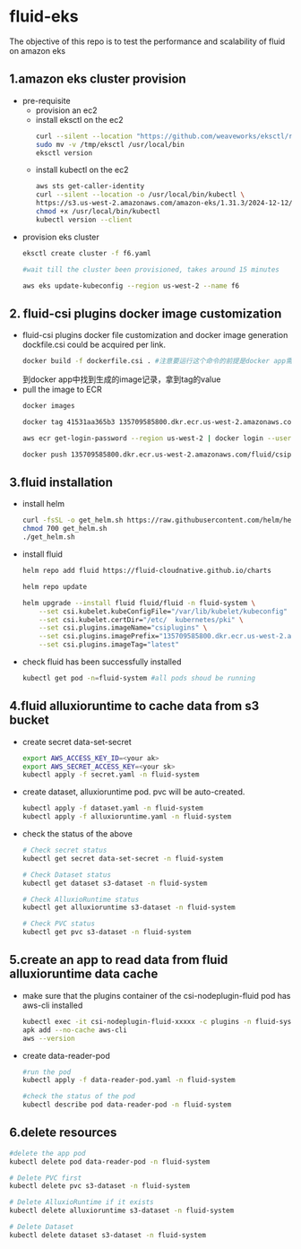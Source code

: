 # fluid-eks
The objective of this repo is to test the performance and scalability of fluid on amazon eks

## 1.amazon eks cluster provision

- pre-requisite
  - provision an ec2
  - install eksctl on the ec2
    ```sh
    curl --silent --location "https://github.com/weaveworks/eksctl/releases/latest/download/eksctl_$(uname -s)_amd64.tar.gz" | tar xz -C /tmp
    sudo mv -v /tmp/eksctl /usr/local/bin
    eksctl version
    ```
  - install kubectl on the ec2
    ```sh
    aws sts get-caller-identity
    curl --silent --location -o /usr/local/bin/kubectl \
    https://s3.us-west-2.amazonaws.com/amazon-eks/1.31.3/2024-12-12/bin/linux/amd64/kubectl
    chmod +x /usr/local/bin/kubectl
    kubectl version --client
    ```
- provision eks cluster
  ```sh
  eksctl create cluster -f f6.yaml

  #wait till the cluster been provisioned, takes around 15 minutes

  aws eks update-kubeconfig --region us-west-2 --name f6
  ```
## 2. fluid-csi plugins docker image customization
- fluid-csi plugins docker file customization and docker image generation
  dockfile.csi could be acquired per link.
  ```sh
  docker build -f dockerfile.csi . #注意要运行这个命令的前提是docker app需要运行起来
  ```
  到docker app中找到生成的image记录，拿到tag的value
- pull the image to ECR
  ```sh
  docker images

  docker tag 41531aa365b3 135709585800.dkr.ecr.us-west-2.amazonaws.com/fluid/csiplugins:latest

  aws ecr get-login-password --region us-west-2 | docker login --username AWS --password-stdin 135709585800.dkr.ecr.us-west-2.amazonaws.com/fluid/csiplugins

  docker push 135709585800.dkr.ecr.us-west-2.amazonaws.com/fluid/csiplugins:latest
  ```

## 3.fluid installation

-  install helm
   ```sh
   curl -fsSL -o get_helm.sh https://raw.githubusercontent.com/helm/helm/main/scripts/get-helm-3
   chmod 700 get_helm.sh
   ./get_helm.sh
   ```
-  install fluid
   ```sh
   helm repo add fluid https://fluid-cloudnative.github.io/charts

   helm repo update

   helm upgrade --install fluid fluid/fluid -n fluid-system \
       --set csi.kubelet.kubeConfigFile="/var/lib/kubelet/kubeconfig" \
       --set csi.kubelet.certDir="/etc/  kubernetes/pki" \
       --set csi.plugins.imageName="csiplugins" \
       --set csi.plugins.imagePrefix="135709585800.dkr.ecr.us-west-2.amazonaws.com/fluid" \
       --set csi.plugins.imageTag="latest"
   ```

- check fluid has been successfully installed
  ```sh
  kubectl get pod -n=fluid-system #all pods shoud be running
  ```

## 4.fluid alluxioruntime to cache data from s3 bucket
- create secret data-set-secret
  ```sh
  export AWS_ACCESS_KEY_ID=<your ak>
  export AWS_SECRET_ACCESS_KEY=<your sk>
  kubectl apply -f secret.yaml -n fluid-system
  ```
- create dataset, alluxioruntime pod. pvc will be auto-created. 
  ```sh
  kubectl apply -f dataset.yaml -n fluid-system
  kubectl apply -f alluxioruntime.yaml -n fluid-system
  ```
- check the status of the above
  ```sh
  # Check secret status
  kubectl get secret data-set-secret -n fluid-system

  # Check Dataset status
  kubectl get dataset s3-dataset -n fluid-system
  
  # Check AlluxioRuntime status
  kubectl get alluxioruntime s3-dataset -n fluid-system
  
  # Check PVC status
  kubectl get pvc s3-dataset -n fluid-system
  ```

## 5.create an app to read data from fluid alluxioruntime data cache
- make sure that the plugins container of the csi-nodeplugin-fluid pod has aws-cli installed
  ```sh
  kubectl exec -it csi-nodeplugin-fluid-xxxxx -c plugins -n fluid-system -- /bin/sh
  apk add --no-cache aws-cli
  aws --version
  ```
- create data-reader-pod
  ```sh
  #run the pod
  kubectl apply -f data-reader-pod.yaml -n fluid-system
  
  #check the status of the pod
  kubectl describe pod data-reader-pod -n fluid-system
  ```

## 6.delete resources
```sh
#delete the app pod
kubectl delete pod data-reader-pod -n fluid-system

# Delete PVC first
kubectl delete pvc s3-dataset -n fluid-system

# Delete AlluxioRuntime if it exists
kubectl delete alluxioruntime s3-dataset -n fluid-system

# Delete Dataset
kubectl delete dataset s3-dataset -n fluid-system
```


